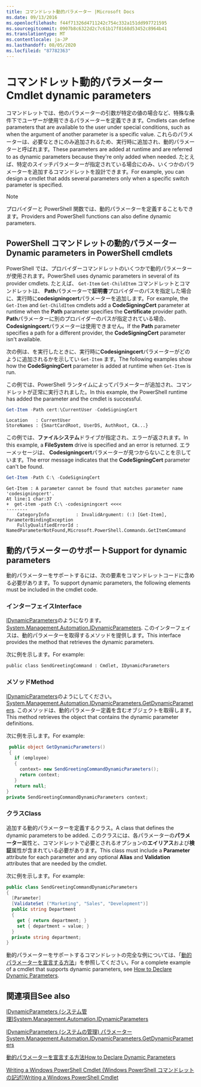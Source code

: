 ```yaml
---
title: コマンドレット動的パラメーター |Microsoft Docs
ms.date: 09/13/2016
ms.openlocfilehash: f44f71326d4711242c754c332a151dd997721595
ms.sourcegitcommit: 0907b8c6322d2c7c61b17f8168d53452c8964b41
ms.translationtype: MT
ms.contentlocale: ja-JP
ms.lasthandoff: 08/05/2020
ms.locfileid: "87782363"
---
```

# <a name="cmdlet-dynamic-parameters"></a><span data-ttu-id="9e6f6-102">コマンドレット動的パラメーター</span><span class="sxs-lookup"><span data-stu-id="9e6f6-102">Cmdlet dynamic parameters</span></span>

<span data-ttu-id="9e6f6-103">コマンドレットでは、他のパラメーターの引数が特定の値の場合など、特殊な条件下でユーザーが使用できるパラメーターを定義できます。</span><span class="sxs-lookup"><span data-stu-id="9e6f6-103">Cmdlets can define parameters that are available to the user under special conditions, such as when the argument of another parameter is a specific value.</span></span> <span data-ttu-id="9e6f6-104">これらのパラメーターは、必要なときにのみ追加されるため、実行時に追加され、動的パラメーターと呼ばれます。</span><span class="sxs-lookup"><span data-stu-id="9e6f6-104">These parameters are added at runtime and are referred to as dynamic parameters because they're only added when needed.</span></span> <span data-ttu-id="9e6f6-105">たとえば、特定のスイッチパラメーターが指定されている場合にのみ、いくつかのパラメーターを追加するコマンドレットを設計できます。</span><span class="sxs-lookup"><span data-stu-id="9e6f6-105">For example, you can design a cmdlet that adds several parameters only when a specific switch parameter is specified.</span></span>

> [!NOTE]
> <span data-ttu-id="9e6f6-106">プロバイダーと PowerShell 関数では、動的パラメーターを定義することもできます。</span><span class="sxs-lookup"><span data-stu-id="9e6f6-106">Providers and PowerShell functions can also define dynamic parameters.</span></span>

## <a name="dynamic-parameters-in-powershell-cmdlets"></a><span data-ttu-id="9e6f6-107">PowerShell コマンドレットの動的パラメーター</span><span class="sxs-lookup"><span data-stu-id="9e6f6-107">Dynamic parameters in PowerShell cmdlets</span></span>

<span data-ttu-id="9e6f6-108">PowerShell では、プロバイダーコマンドレットのいくつかで動的パラメーターが使用されます。</span><span class="sxs-lookup"><span data-stu-id="9e6f6-108">PowerShell uses dynamic parameters in several of its provider cmdlets.</span></span> <span data-ttu-id="9e6f6-109">たとえば、 `Get-Item` `Get-ChildItem` コマンドレットとコマンドレットは、 **Path**パラメーターで**証明書**プロバイダーのパスを指定した場合に、実行時に**codesigningcert**パラメーターを追加します。</span><span class="sxs-lookup"><span data-stu-id="9e6f6-109">For example, the `Get-Item` and `Get-ChildItem` cmdlets add a **CodeSigningCert** parameter at runtime when the **Path** parameter specifies the **Certificate** provider path.</span></span> <span data-ttu-id="9e6f6-110">**Path**パラメーターに別のプロバイダーのパスが指定されている場合、 **Codesigningcert**パラメーターは使用できません。</span><span class="sxs-lookup"><span data-stu-id="9e6f6-110">If the **Path** parameter specifies a path for a different provider, the **CodeSigningCert** parameter isn't available.</span></span>

<span data-ttu-id="9e6f6-111">次の例は、を実行したときに、実行時に**Codesigningcert**パラメーターがどのように追加されるかを示してい `Get-Item` ます。</span><span class="sxs-lookup"><span data-stu-id="9e6f6-111">The following examples show how the **CodeSigningCert** parameter is added at runtime when `Get-Item` is run.</span></span>

<span data-ttu-id="9e6f6-112">この例では、PowerShell ランタイムによってパラメーターが追加され、コマンドレットが正常に実行されました。</span><span class="sxs-lookup"><span data-stu-id="9e6f6-112">In this example, the PowerShell runtime has added the parameter and the cmdlet is successful.</span></span>

```powershell
Get-Item -Path cert:\CurrentUser -CodeSigningCert
```

```Output
Location   : CurrentUser
StoreNames : {SmartCardRoot, UserDS, AuthRoot, CA...}
```

<span data-ttu-id="9e6f6-113">この例では、**ファイルシステム**ドライブが指定され、エラーが返されます。</span><span class="sxs-lookup"><span data-stu-id="9e6f6-113">In this example, a **FileSystem** drive is specified and an error is returned.</span></span> <span data-ttu-id="9e6f6-114">エラーメッセージは、 **Codesigningcert**パラメーターが見つからないことを示しています。</span><span class="sxs-lookup"><span data-stu-id="9e6f6-114">The error message indicates that the **CodeSigningCert** parameter can't be found.</span></span>

```powershell
Get-Item -Path C:\ -CodeSigningCert
```

```Output
Get-Item : A parameter cannot be found that matches parameter name 'codesigningcert'.
At line:1 char:37
+  get-item -path C:\ -codesigningcert <<<<
--------
    CategoryInfo          : InvalidArgument: (:) [Get-Item], ParameterBindingException
    FullyQualifiedErrorId : NamedParameterNotFound,Microsoft.PowerShell.Commands.GetItemCommand
```

## <a name="support-for-dynamic-parameters"></a><span data-ttu-id="9e6f6-115">動的パラメーターのサポート</span><span class="sxs-lookup"><span data-stu-id="9e6f6-115">Support for dynamic parameters</span></span>

<span data-ttu-id="9e6f6-116">動的パラメーターをサポートするには、次の要素をコマンドレットコードに含める必要があります。</span><span class="sxs-lookup"><span data-stu-id="9e6f6-116">To support dynamic parameters, the following elements must be included in the cmdlet code.</span></span>

### <a name="interface"></a><span data-ttu-id="9e6f6-117">インターフェイス</span><span class="sxs-lookup"><span data-stu-id="9e6f6-117">Interface</span></span>

<span data-ttu-id="9e6f6-118">[IDynamicParameters](/dotnet/api/System.Management.Automation.IDynamicParameters)のようになります。</span><span class="sxs-lookup"><span data-stu-id="9e6f6-118">[System.Management.Automation.IDynamicParameters](/dotnet/api/System.Management.Automation.IDynamicParameters).</span></span>
<span data-ttu-id="9e6f6-119">このインターフェイスは、動的パラメーターを取得するメソッドを提供します。</span><span class="sxs-lookup"><span data-stu-id="9e6f6-119">This interface provides the method that retrieves the dynamic parameters.</span></span>

<span data-ttu-id="9e6f6-120">次に例を示します。</span><span class="sxs-lookup"><span data-stu-id="9e6f6-120">For example:</span></span>

`public class SendGreetingCommand : Cmdlet, IDynamicParameters`

### <a name="method"></a><span data-ttu-id="9e6f6-121">メソッド</span><span class="sxs-lookup"><span data-stu-id="9e6f6-121">Method</span></span>

<span data-ttu-id="9e6f6-122">[IDynamicParameters](/dotnet/api/System.Management.Automation.IDynamicParameters.GetDynamicParameters)のようにしてください。</span><span class="sxs-lookup"><span data-stu-id="9e6f6-122">[System.Management.Automation.IDynamicParameters.GetDynamicParameters](/dotnet/api/System.Management.Automation.IDynamicParameters.GetDynamicParameters).</span></span>
<span data-ttu-id="9e6f6-123">このメソッドは、動的パラメーター定義を含むオブジェクトを取得します。</span><span class="sxs-lookup"><span data-stu-id="9e6f6-123">This method retrieves the object that contains the dynamic parameter definitions.</span></span>

<span data-ttu-id="9e6f6-124">次に例を示します。</span><span class="sxs-lookup"><span data-stu-id="9e6f6-124">For example:</span></span>

```csharp
 public object GetDynamicParameters()
 {
   if (employee)
   {
     context= new SendGreetingCommandDynamicParameters();
     return context;
   }
   return null;
}
private SendGreetingCommandDynamicParameters context;
```

### <a name="class"></a><span data-ttu-id="9e6f6-125">クラス</span><span class="sxs-lookup"><span data-stu-id="9e6f6-125">Class</span></span>

<span data-ttu-id="9e6f6-126">追加する動的パラメーターを定義するクラス。</span><span class="sxs-lookup"><span data-stu-id="9e6f6-126">A class that defines the dynamic parameters to be added.</span></span> <span data-ttu-id="9e6f6-127">このクラスには、各パラメーターの**パラメーター**属性と、コマンドレットで必要とされるオプションの**エイリアス**および**検証**属性が含まれている必要があります。</span><span class="sxs-lookup"><span data-stu-id="9e6f6-127">This class must include a **Parameter** attribute for each parameter and any optional **Alias** and **Validation** attributes that are needed by the cmdlet.</span></span>

<span data-ttu-id="9e6f6-128">次に例を示します。</span><span class="sxs-lookup"><span data-stu-id="9e6f6-128">For example:</span></span>

```csharp
public class SendGreetingCommandDynamicParameters
{
  [Parameter]
  [ValidateSet ("Marketing", "Sales", "Development")]
  public string Department
  {
    get { return department; }
    set { department = value; }
  }
  private string department;
}
```

<span data-ttu-id="9e6f6-129">動的パラメーターをサポートするコマンドレットの完全な例については、「[動的パラメーターを宣言する方法](./how-to-declare-dynamic-parameters.md)」を参照してください。</span><span class="sxs-lookup"><span data-stu-id="9e6f6-129">For a complete example of a cmdlet that supports dynamic parameters, see [How to Declare Dynamic Parameters](./how-to-declare-dynamic-parameters.md).</span></span>

## <a name="see-also"></a><span data-ttu-id="9e6f6-130">関連項目</span><span class="sxs-lookup"><span data-stu-id="9e6f6-130">See also</span></span>

[<span data-ttu-id="9e6f6-131">IDynamicParameters (システム管理)</span><span class="sxs-lookup"><span data-stu-id="9e6f6-131">System.Management.Automation.IDynamicParameters</span></span>](/dotnet/api/System.Management.Automation.IDynamicParameters)

[<span data-ttu-id="9e6f6-132">IDynamicParameters (システムの管理) パラメーター</span><span class="sxs-lookup"><span data-stu-id="9e6f6-132">System.Management.Automation.IDynamicParameters.GetDynamicParameters</span></span>](/dotnet/api/System.Management.Automation.IDynamicParameters.GetDynamicParameters)

[<span data-ttu-id="9e6f6-133">動的パラメーターを宣言する方法</span><span class="sxs-lookup"><span data-stu-id="9e6f6-133">How to Declare Dynamic Parameters</span></span>](./how-to-declare-dynamic-parameters.md)

[<span data-ttu-id="9e6f6-134">Writing a Windows PowerShell Cmdlet (Windows PowerShell コマンドレットの記述)</span><span class="sxs-lookup"><span data-stu-id="9e6f6-134">Writing a Windows PowerShell Cmdlet</span></span>](./writing-a-windows-powershell-cmdlet.md)
